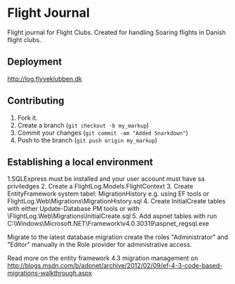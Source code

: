 Flight Journal
=============

Flight journal for Flight Clubs.
Created for handling Soaring flights in Danish flight clubs.

Deployment
------------

http://log.flyveklubben.dk

Contributing
------------

1. Fork it.
2. Create a branch (`git checkout -b my_markup`)
3. Commit your changes (`git commit -am "Added Snarkdown"`)
4. Push to the branch (`git push origin my_markup`)

Establishing a local environment
------------
1.SQLExpress must be installed and your user account must have sa priviledges
2. Create a FlightLog.Models.FlightContext 
3. Create EntityFramework system tabel: MigrationHistory e.g. using EF tools or FlightLog.Web\Migrations\MigrationHistory.sql
4. Create InitialCreate tables with either Update-Database PM tools or with \FlightLog.Web\Migrations\InitialCreate.sql
5. Add aspnet tables with run C:\Windows\Microsoft.NET\Framework\v4.0.30319\aspnet_regsql.exe 

Migrate to the latest database migration
create the roles "Administrator" and "Editor" manually in the Role provider for administrative access.

Read more on the entity framework 4.3 migration management on
http://blogs.msdn.com/b/adonet/archive/2012/02/09/ef-4-3-code-based-migrations-walkthrough.aspx